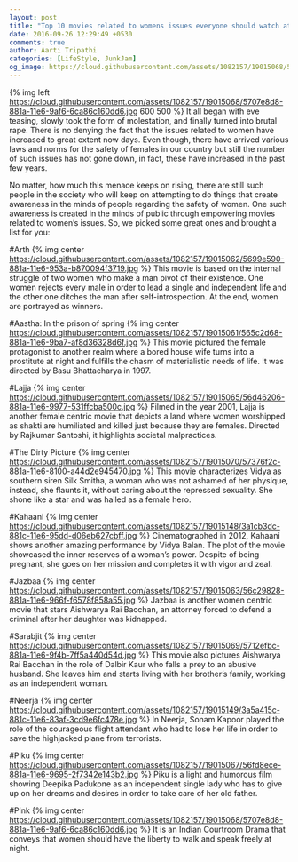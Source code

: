 ```yaml
---
layout: post
title: "Top 10 movies related to womens issues everyone should watch at least once"
date: 2016-09-26 12:29:49 +0530
comments: true
author: Aarti Tripathi
categories: [LifeStyle, JunkJam]
og_image: https://cloud.githubusercontent.com/assets/1082157/19015068/5707e8d8-881a-11e6-9af6-6ca86c160dd6.jpg
---
```


{% img left https://cloud.githubusercontent.com/assets/1082157/19015068/5707e8d8-881a-11e6-9af6-6ca86c160dd6.jpg 600 500 %}
It all began with eve teasing, slowly took the form of molestation, and finally turned into brutal rape. There is no denying the fact that the issues related to women have increased to great extent now days. Even though, there have arrived various laws and norms for the safety of females in our country but still the number of such issues has not gone down, in fact, these have increased in the past few years. 
<!-- more -->

No matter, how much this menace keeps on rising, there are still such people in the society who will keep on attempting to do things that create awareness in the minds of people regarding the safety of women. One such awareness is created in the minds of public through empowering movies related to women’s issues. So, we picked some great ones and brought a list for you:

#Arth
{% img center https://cloud.githubusercontent.com/assets/1082157/19015062/5699e590-881a-11e6-953a-b870094f3719.jpg %}
This movie is based on the internal struggle of two women who make a man pivot of their existence. One women rejects every male in order to lead a single and independent life and the other one ditches the man after self-introspection. At the end, women are portrayed as winners. 

#Aastha: In the prison of spring
{% img center https://cloud.githubusercontent.com/assets/1082157/19015061/565c2d68-881a-11e6-9ba7-af8d36328d6f.jpg %}
This movie pictured the female protagonist to another realm where a bored house wife turns into a prostitute at night and fulfills the chasm of materialistic needs of life. It was directed by Basu Bhattacharya in 1997.

#Lajja 
{% img center https://cloud.githubusercontent.com/assets/1082157/19015065/56d46206-881a-11e6-9977-531ffcba500c.jpg %}
Filmed in the year 2001, Lajja is another female centric movie that depicts a land where women worshipped as shakti are humiliated and killed just because they are females. Directed by Rajkumar Santoshi, it highlights societal malpractices. 

#The Dirty Picture
{% img center https://cloud.githubusercontent.com/assets/1082157/19015070/57376f2c-881a-11e6-8100-a44d2e945470.jpg %}
This movie characterizes Vidya as southern siren Silk Smitha, a woman who was not ashamed of her physique, instead, she flaunts it, without caring about the repressed sexuality. She shone like a star and was hailed as a female hero.

#Kahaani
{% img center https://cloud.githubusercontent.com/assets/1082157/19015148/3a1cb3dc-881c-11e6-95dd-d06eb627cbff.jpg %}
Cinematographed in 2012, Kahaani shows another amazing performance by Vidya Balan. The plot of the movie showcased the inner reserves of a woman’s power. Despite of being pregnant, she goes on her mission and completes it with vigor and zeal.

#Jazbaa
{% img center https://cloud.githubusercontent.com/assets/1082157/19015063/56c29828-881a-11e6-966f-f6578f858a55.jpg %}
Jazbaa is another women centric movie that stars Aishwarya Rai Bacchan, an attorney forced to defend a criminal after her daughter was kidnapped. 

#Sarabjit
{% img center https://cloud.githubusercontent.com/assets/1082157/19015069/5712efbc-881a-11e6-9f4b-7ff5a440d54d.jpg %}
This movie also pictures Aishwarya Rai Bacchan in the role of Dalbir Kaur who falls a prey to an abusive husband. She leaves him and starts living with her brother’s family, working as an independent woman.

#Neerja
{% img center https://cloud.githubusercontent.com/assets/1082157/19015149/3a5a415c-881c-11e6-83af-3cd9e6fc478e.jpg %}
In Neerja, Sonam Kapoor played the role of the courageous flight attendant who had to lose her life in order to save the highjacked plane from terrorists. 

#Piku
{% img center https://cloud.githubusercontent.com/assets/1082157/19015067/56fd8ece-881a-11e6-9695-2f7342e143b2.jpg %}
Piku is a light and humorous film showing Deepika Padukone as an independent single lady who has to give up on her dreams and desires in order to take care of her old father.

#Pink
{% img center https://cloud.githubusercontent.com/assets/1082157/19015068/5707e8d8-881a-11e6-9af6-6ca86c160dd6.jpg %}
It is an Indian Courtroom Drama that conveys that women should have the liberty to walk and speak freely at night. 

